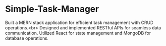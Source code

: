 # Simple-Task-Manager
 Built a MERN stack application for efficient  task management with CRUD operations.&lt;br>  Designed and implemented RESTful APIs for  seamless data communication.  Utilized React for state management and  MongoDB for database operations.
